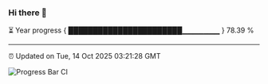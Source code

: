 ### Hi there 👋

⏳ Year progress { ███████████████████████▁▁▁▁▁▁▁ } 78.39 %

---

⏰ Updated on Tue, 14 Oct 2025 03:21:28 GMT

![Progress Bar CI](https://github.com/IshwaranRudhara/GIT-ACTION/workflows/Progress%20Bar%20CI/badge.svg)
